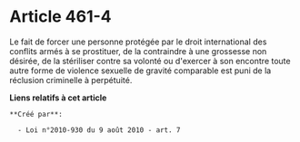 # Article 461-4

Le fait de forcer une personne protégée par le droit international des conflits armés à se prostituer, de la contraindre à
une grossesse non désirée, de la stériliser contre sa volonté ou d'exercer à son encontre toute autre forme de violence
sexuelle de gravité comparable est puni de la réclusion criminelle à perpétuité.

**Liens relatifs à cet article**

	**Créé par**:

	  - Loi n°2010-930 du 9 août 2010 - art. 7
